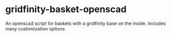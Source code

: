 # gridfinity-basket-openscad
An openscad script for baskets with a gridfinity base on the inside. Includes many customization options.
